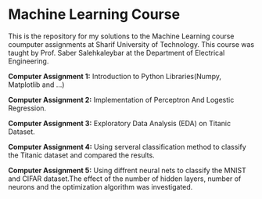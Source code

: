 # Machine Learning Course

This is the repository for my solutions to the Machine Learning course coumputer assignments at Sharif University of Technology. This course was taught by Prof. Saber Salehkaleybar at the Department of Electrical Engineering.

**Computer Assignment 1:** Introduction to Python Libraries(Numpy, Matplotlib and ...)

**Computer Assignment 2:** Implementation of Perceptron And Logestic Regression. 

**Computer Assignment 3:** Exploratory Data Analysis (EDA) on Titanic Dataset.

**Computer Assignment 4:** Using serveral classification method to classify the Titanic dataset and compared the results.

**Computer Assignment 5:** Using diffrent neural nets to classify the MNIST and CIFAR dataset.The effect of the number of hidden layers, number of neurons and the optimization algorithm was investigated.




